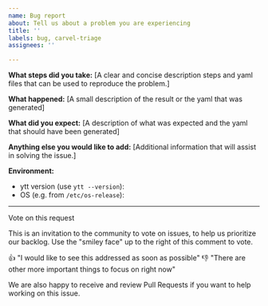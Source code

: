 ```yaml
---
name: Bug report
about: Tell us about a problem you are experiencing
title: ''
labels: bug, carvel-triage
assignees: ''

---
```


**What steps did you take:**
[A clear and concise description steps and yaml files that can be used to reproduce the problem.]

**What happened:**
[A small description of the result or the yaml that was generated]

**What did you expect:**
[A description of what was expected and the yaml that should have been generated]


**Anything else you would like to add:**
[Additional information that will assist in solving the issue.]


**Environment:**

- ytt version (use `ytt --version`):
- OS (e.g. from `/etc/os-release`):

---
Vote on this request

This is an invitation to the community to vote on issues, to help us prioritize our backlog. Use the "smiley face" up to the right of this comment to vote.

👍 "I would like to see this addressed as soon as possible"
👎 "There are other more important things to focus on right now"

We are also happy to receive and review Pull Requests if you want to help working on this issue.
